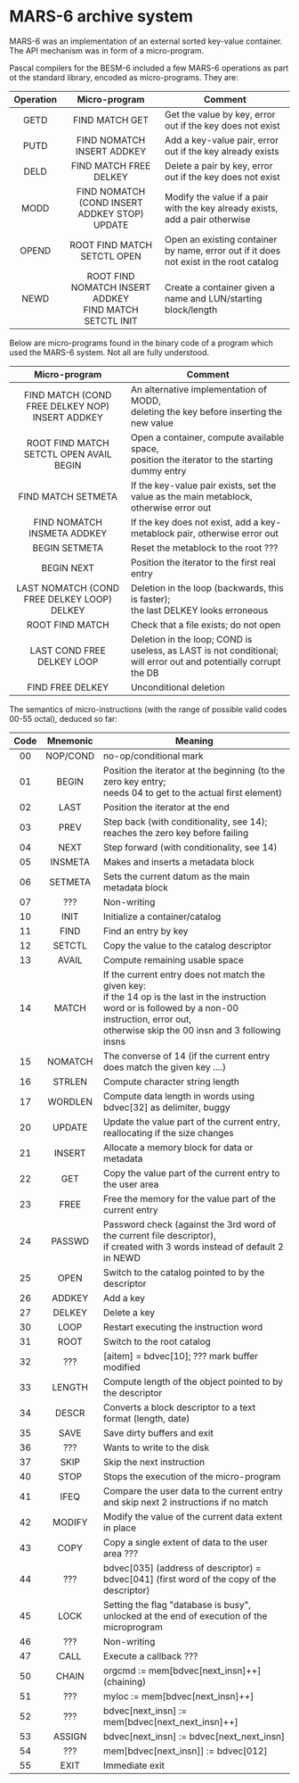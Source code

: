 # MARS-6 archive system

MARS-6 was an implementation of an external sorted key-value container.
The API mechanism was in form of a micro-program.

Pascal compilers for the BESM-6 included a few MARS-6 operations as part ot the standard library, encoded as micro-programs.
They are:

| Operation | Micro-program | Comment |
| :-------: | :-----------: | --- |
| GETD  | FIND MATCH GET | Get the value by key, error out if the key does not exist |
| PUTD  | FIND NOMATCH INSERT ADDKEY | Add a key-value pair, error out if the key already exists |
| DELD  | FIND MATCH FREE DELKEY | Delete a pair by key, error out if the key does not exist |
| MODD  | FIND NOMATCH (COND INSERT ADDKEY STOP) UPDATE | Modify the value if a pair with the key already exists, add a pair otherwise |
| OPEND | ROOT FIND MATCH SETCTL OPEN | Open an existing container by name, error out if it does not exist in the root catalog |
| NEWD  | ROOT FIND NOMATCH INSERT ADDKEY<br>FIND MATCH SETCTL INIT | Create a container given a name and LUN/starting block/length |

Below are micro-programs found in the binary code of a program which used the MARS-6 system. Not all are fully understood.

| Micro-program | Comment |
| :-----------: | --- |
| FIND MATCH (COND FREE DELKEY NOP) INSERT ADDKEY | An alternative implementation of MODD,<br>deleting the key before inserting the new value | 
| ROOT FIND MATCH SETCTL OPEN AVAIL BEGIN | Open a container, compute available space,<br>position the iterator to the starting dummy entry |
| FIND MATCH SETMETA | If the key-value pair exists, set the value as the main metablock, otherwise error out |
| FIND NOMATCH INSMETA ADDKEY | If the key does not exist, add a key-metablock pair, otherwise error out |
| BEGIN SETMETA | Reset the metablock to the root ??? |
| BEGIN NEXT | Position the iterator to the first real entry |
| LAST NOMATCH (COND FREE DELKEY LOOP) DELKEY | Deletion in the loop (backwards, this is faster);<br>the last DELKEY looks erroneous |
| ROOT FIND MATCH | Check that a file exists; do not open |
| LAST COND FREE DELKEY LOOP | Deletion in the loop; COND is useless, as LAST is not conditional;<br>will error out and potentially corrupt the DB |
| FIND FREE DELKEY | Unconditional deletion |

The semantics of micro-instructions (with the range of possible valid codes 00-55 octal), deduced so far:

| Code | Mnemonic |       Meaning          |
| :--: | :-----: | ---------------------- |
|  00  | NOP/COND | no-op/conditional mark |
|  01  |   BEGIN  | Position the iterator at the beginning (to the zero key entry;<br>needs 04 to get to the actual first element) |
|  02  |   LAST   | Position the iterator at the end |
|  03  |   PREV   | Step back (with conditionality, see 14); reaches the zero key before failing | 
|  04  |   NEXT   | Step forward (with conditionality, see 14) |
|  05  |  INSMETA | Makes and inserts a metadata block |
|  06  |  SETMETA | Sets the current datum as the main metadata block  |
|  07  |    ???   | Non-writing |
|  10  |   INIT   | Initialize a container/catalog |
|  11  |   FIND   | Find an entry by key |
|  12  |  SETCTL  | Copy the value to the catalog descriptor |
|  13  |   AVAIL  | Compute remaining usable space |
|  14  |   MATCH  | If the current entry does not match the given key:<br>if the 14 op is the last in the instruction word or is followed by a non-00 instruction, error out,<br>otherwise skip the 00 insn and 3 following insns |
|  15  |  NOMATCH | The converse of 14 (if the current entry does match  the given key ....) |
|  16  |  STRLEN  | Compute character string length | 
|  17  |  WORDLEN | Compute data length in words using bdvec[32] as delimiter, buggy | 
|  20  |  UPDATE  | Update the value part of the current entry, reallocating if the size changes |
|  21  |  INSERT  | Allocate a memory block for data or metadata | 
|  22  |    GET   | Copy the value part of the current entry to the user area |
|  23  |   FREE   | Free the memory for the value part of the current entry |
|  24  |  PASSWD  | Password check (against the 3rd word of the current file descriptor),<br>if created with 3 words instead of default 2 in NEWD |
|  25  |   OPEN   | Switch to the catalog pointed to by the descriptor |
|  26  |  ADDKEY  | Add a key |
|  27  |  DELKEY  | Delete a key |
|  30  |   LOOP   | Restart executing the instruction word |
|  31  |   ROOT   | Switch to the root catalog |
|  32  |    ???   | [aitem] = bdvec[10]; ??? mark buffer modified |
|  33  |  LENGTH  | Compute length of the object pointed to by the descriptor |
|  34  |   DESCR  | Converts a block descriptor to a text format (length, date) |
|  35  |   SAVE   | Save dirty buffers and exit |
|  36  |    ???   | Wants to write to the disk |
|  37  |   SKIP   | Skip the next instruction |
|  40  |   STOP   | Stops the execution of the micro-program |
|  41  |   IFEQ   | Compare the user data to the current entry and skip next 2 instructions if no match |
|  42  |  MODIFY  | Modify the value of the current data extent in place |
|  43  |   COPY   | Copy a single extent of data to the user area ??? |
|  44  |    ???   | bdvec[035] (address of descriptor) = bdvec[041] (first word of the copy of the descriptor) |
|  45  |   LOCK   | Setting the flag "database is busy", unlocked at the end of execution of the microprogram |
|  46  |    ???   | Non-writing |
|  47  |   CALL   | Execute a callback ??? |
|  50  |   CHAIN  | orgcmd := mem[bdvec[next_insn]++] (chaining) |
|  51  |    ???   | myloc := mem[bdvec[next_insn]++] |
|  52  |    ???   | bdvec[next_insn] := mem[bdvec[next_next_insn]++] |
|  53  |  ASSIGN  | bdvec[next_insn] := bdvec[next_next_insn]  |
|  54  |    ???   | mem[bdvec[next_insn]] := bdvec[012] |
|  55  |   EXIT   | Immediate exit |
